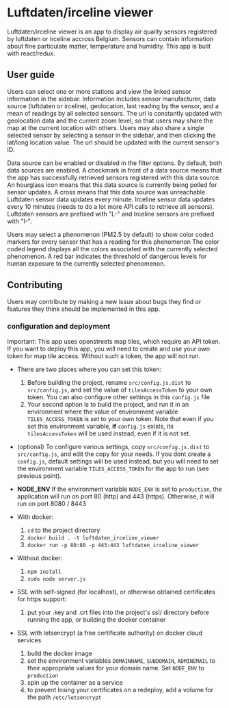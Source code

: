 # Luftdaten/irceline viewer

Luftdaten/irceline viewer is an app to display air quality sensors registered by luftdaten or irceline accross Belgium. Sensors can contain information about fine particulate matter, temperature and humidity.
This app is built with react/redux.

## User guide

Users can select one or more stations and view the linked sensor information in the sidebar. Information includes sensor manufacturer, data source (luftdaten or irceline), geolocation, last reading by the sensor, and a mean of readings by all selected sensors.
The url is constantly updated with geolocation data and the current zoom level, so that users may share the map at the current location with others. Users may also share a single selected sensor by selecting a sensor in the sidebar, and then clicking the lat/long location value. The url should be updated with the current sensor's ID.

Data source can be enabled or disabled in the filter options. By default, both data sources are enabled.
A checkmark in front of a data source means that the app has successfully retrieved sensors registered with this data source.
An hourglass icon means that this data source is currently being polled for sensor updates.
A cross means that this data source was unreachable.
Luftdaten sensor data updates every minute.
Irceline sensor data updates every 10 minutes (needs to do a lot more API calls to retrieve all sensors).
Luftdaten sensors are prefixed with "L-" and Irceline sensors are prefixed with "I-".

Users may select a phenomenon (PM2.5 by default) to show color coded markers for every sensor that has a reading for this phenomenon
The color coded legend displays all the colors associated with the currently selected phenomenon. A red bar indicates the threshold of dangerous levels for human exposure to the currently selected phenomenon.

## Contributing

Users may contribute by making a new issue about bugs they find or features they think should be implemented in this app.

### configuration and deployment

Important: This app uses openstreets map tiles, which require an API token. If you want to deploy this app, you will need to create and use your own token for map tile access. Without such a token, the app will not run.

* There are two places where you can set this token:
    1. Before building the project, rename `src/config.js.dist` to `src/config.js`, and set the value of `tilesAccessToken` to your own token. You can also configure other settings in this `config.js` file
    2. Your second option is to build the project, and run it in an environment where the value of environment variable `TILES_ACCESS_TOKEN` is set to your own token. Note that even if you set this environment variable, **if** `config.js` exists, its `tilesAccessToken` will be used instead, even if it is not set.

* (optional) To configure various settings, copy `src/config.js.dist` to `src/config.js`, and edit the copy for your needs. If you dont create a `config.js`, default settings will be used instead, but you will need to set the environment variable `TILES_ACCESS_TOKEN` for the app to run (see previous point).

* **NODE_ENV**
    If the environment variable `NODE_ENV` is set to `production`, the application will run on port 80 (http) and 443 (https). Otherwise, it will run on port 8080 / 8443

* With docker:
    1. `cd` to the project directory
    2. `docker build . -t luftdaten_irceline_viewer`
    3. `docker run -p 80:80 -p 443:443 luftdaten_irceline_viewer`

* Without docker:
    1. `npm install`
    2. `sudo node server.js`

* SSL with self-signed (for localhost), or otherwise obtained certificates for https support:
    1. put your .key and .crt files into the project's ssl/ directory before running the app, or building the docker container
    
* SSL with letsencrypt (a free certificate authority) on docker cloud services
    1. build the docker image
    2. set the environment variables `DOMAINNAME`, `SUBDOMAIN`, `ADMINEMAIL` to their appropriate values for your domain name. Set `NODE_ENV` to `production`
    3. spin up the container as a service
    4. to prevent losing your certificates on a redeploy, add a volume for the path `/etc/letsencrypt`